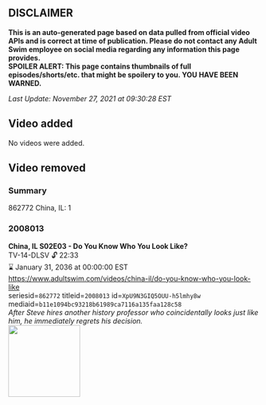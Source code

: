 ## DISCLAIMER
**This is an auto-generated page based on data pulled from official video APIs and is correct at time of publication. Please do not contact any Adult Swim employee on social media regarding any information this page provides.**  
**SPOILER ALERT: This page contains thumbnails of full episodes/shorts/etc. that might be spoilery to you. YOU HAVE BEEN WARNED.**  

_Last Update: November 27, 2021 at 09:30:28 EST_
## Video added
No videos were added.  
## Video removed
### Summary
862772 China, IL: 1  
### 2008013
**China, IL S02E03 - Do You Know Who You Look Like?**  
TV-14-DLSV 🔓 22:33  
⌛ January 31, 2036 at 00:00:00 EST  
https://www.adultswim.com/videos/china-il/do-you-know-who-you-look-like  
seriesid=`862772` titleid=`2008013` id=`XpU9N3GIQ5OUU-h5lmhy8w` mediaid=`b11e1094bc93218b61989ca7116a135faa128c58`  
_After Steve hires another history professor who coincidentally looks just like him, he immediately regrets his decision._  
<a href="https://media.cdn.adultswim.com/uploads/20200302/thumbnails/2_20321642441-chinail_013_dup_20130913.jpg"><img src="https://media.cdn.adultswim.com/uploads/20200302/thumbnails/2_20321642441-chinail_013_dup_20130913.jpg" height="144px" /></a>
